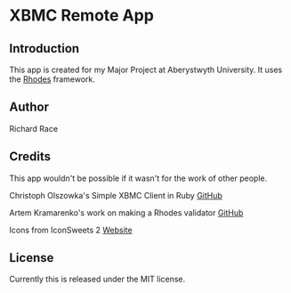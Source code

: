 XBMC Remote App
===

## Introduction

This app is created for my Major Project at Aberystwyth University. It uses the [Rhodes](http://www.rhomobile.com) framework.

## Author

Richard Race

## Credits

This app wouldn't be possible if it wasn't for the work of other people.

Christoph Olszowka's Simple XBMC Client in Ruby [GitHub](https://github.com/colszowka/xbmc-client)

Artem Kramarenko's work on making a Rhodes validator [GitHub](https://github.com/artemk/rh-validatable)

Icons from IconSweets 2 [Website](http://iconsweets2.com/)

## License 

Currently this is released under the MIT license.